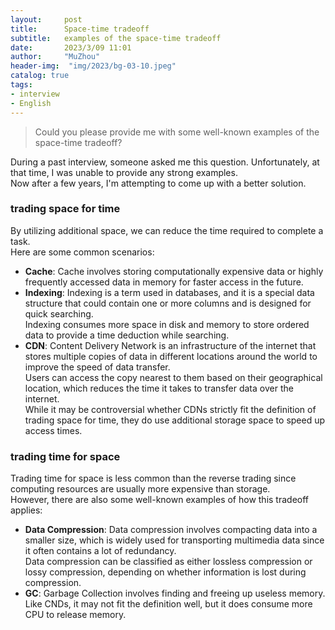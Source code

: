 ```yaml
---
layout:     post
title:      Space-time tradeoff
subtitle:   examples of the space-time tradeoff
date:       2023/3/09 11:01
author:     "MuZhou"
header-img:  "img/2023/bg-03-10.jpeg"
catalog: true
tags:
- interview
- English
---
```


> Could you please provide me with some well-known examples of the space-time tradeoff?

During a past interview, someone asked me this question.
Unfortunately, at that time, I was unable to provide any strong examples.   
Now after a few years, I'm attempting to come up with a better solution.  

### trading space for time
By utilizing additional space, we can reduce the time required to complete a task.   
Here are some common scenarios:
- **Cache**: Cache involves storing computationally expensive data or highly frequently accessed data in memory for faster access in the future.
- **Indexing**: Indexing is a term used in databases, and it is a special data structure that could contain one or more columns and is designed for quick searching.   
    Indexing consumes more space in disk and memory to store ordered data to provide a time deduction while searching.
- **CDN**: Content Delivery Network is an infrastructure of the internet that stores multiple copies of data in different locations around the world to improve the speed of data transfer.   
    Users can access the copy nearest to them based on their geographical location, which reduces the time it takes to transfer data over the internet.   
    While it may be controversial whether CDNs strictly fit the definition of trading space for time, they do use additional storage space to speed up access times.

### trading time for space
Trading time for space is less common than the reverse trading since computing resources are usually more expensive than storage.     
However, there are also some well-known examples of how this tradeoff applies:
- **Data Compression**: Data compression involves compacting data into a smaller size, which is widely used for transporting multimedia data since it often contains a lot of redundancy.     
  Data compression can be classified as either lossless compression or lossy compression, depending on whether information is lost during compression.
- **GC**: Garbage Collection involves finding and freeing up useless memory. Like CNDs, it may not fit the definition well, but it does consume more CPU to release memory.

